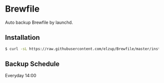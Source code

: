 Brewfile
=====

Auto backup Brewfile by launchd.

## Installation

```sh
$ curl -sL https://raw.githubusercontent.com/elzup/Brewfile/master/install.sh | sh
```

## Backup Schedule

Everyday 14:00
